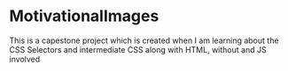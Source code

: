 # MotivationalImages
This is a capestone project which is created when I am learning about the CSS Selectors and intermediate CSS along with HTML, without and JS involved
